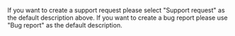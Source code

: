 If you want to create a support request please select "Support request" as the default description above.
If you want to create a bug report please use "Bug report" as the default description.